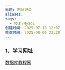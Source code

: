 ```yaml
---
标题: 网址记录
aliases: 
tags:
  - 技术/MySQL
创建时间: 2025-07-18 12:07
修改时间: 2025-08-06 22:28
---
```

### 1、学习网址

[数据库教程网](https://www.sjkjc.com/)
